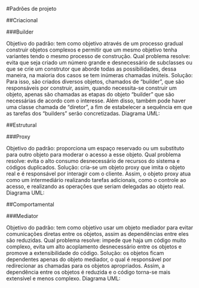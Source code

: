 #Padrões de projeto

##Criacional

###Builder

Objetivo do padrão: tem como objetivo através de um processo gradual construir objetos complexos e permitir que um mesmo objetivo tenha variantes tendo o mesmo processo de construção.
Qual problema resolve: evita que seja criado um número grande e desnecessário de subclasses ou que se crie um construtor que aborde todas as possibilidades, dessa maneira, na maioria dos casos se tem inúmeras chamadas inúteis.
Solução: Para isso, são criados diversos objetos, chamados de “builder”, que são responsáveis por construir, assim, quando necessita-se construir um objeto, apenas são chamadas as etapas do objeto “builder” que são necessárias de acordo com o interesse. Além disso, também pode haver uma classe chamada de “diretor”, a fim de estabelecer a sequência em que as tarefas dos “builders” serão concretizadas.
Diagrama UML:

##Estrutural

###Proxy

Objetivo do padrão: proporciona um espaço reservado ou um substituto para outro objeto para moderar o acesso a esse objeto.
Qual problema resolve: evita o alto consumo desnecessário de recursos do sistema e códigos duplicados.
Solução: cria-se um objeto proxy que imita o objeto real e é responsável por interagir com o cliente. Assim, o objeto proxy atua como um intermediário realizando tarefas adicionais, como o controle ao acesso, e realizando as operações que seriam delegadas ao objeto real.
Diagrama UML:

##Comportamental

###Mediator

Objetivo do padrão: tem como objetivo usar um objeto mediador para evitar comunicações diretas entre os objetos, assim as dependências entre eles são reduzidas.
Qual problema resolve: impede que haja um código muito complexo, evita um alto acoplamento desnecessário entre os objetos e promove a extensibilidade do código.
Solução: os objetos ficam dependentes apenas do objeto mediador, o qual é responsável por redirecionar as chamadas para os objetos apropriados. Assim, a dependência entre os objetos é reduzida e o código torna-se mais extensível e menos complexo. 
Diagrama UML:

